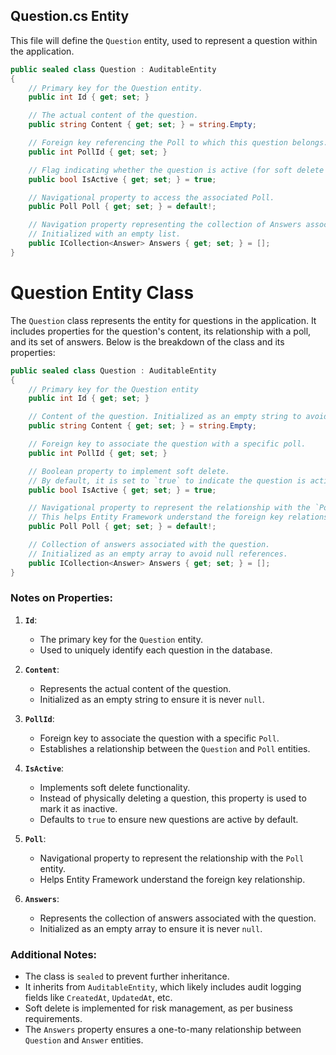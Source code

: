 ## Question.cs Entity

This file will define the `Question` entity, used to represent a question within the application.

```csharp
public sealed class Question : AuditableEntity
{
    // Primary key for the Question entity.
    public int Id { get; set; }

    // The actual content of the question.
    public string Content { get; set; } = string.Empty;

    // Foreign key referencing the Poll to which this question belongs.
    public int PollId { get; set; }

    // Flag indicating whether the question is active (for soft delete approach). Defaults to true for new questions.
    public bool IsActive { get; set; } = true;

    // Navigational property to access the associated Poll.
    public Poll Poll { get; set; } = default!;

    // Navigation property representing the collection of Answers associated with this question.
    // Initialized with an empty list.
    public ICollection<Answer> Answers { get; set; } = [];
}


```

# Question Entity Class

The `Question` class represents the entity for questions in the application. It includes properties for the question's content, its relationship with a poll, and its set of answers. Below is the breakdown of the class and its properties:

```csharp
public sealed class Question : AuditableEntity
{
    // Primary key for the Question entity
    public int Id { get; set; }

    // Content of the question. Initialized as an empty string to avoid null references.
    public string Content { get; set; } = string.Empty;

    // Foreign key to associate the question with a specific poll.
    public int PollId { get; set; }

    // Boolean property to implement soft delete. 
    // By default, it is set to `true` to indicate the question is active.
    public bool IsActive { get; set; } = true;

    // Navigational property to represent the relationship with the `Poll` entity.
    // This helps Entity Framework understand the foreign key relationship.
    public Poll Poll { get; set; } = default!;

    // Collection of answers associated with the question.
    // Initialized as an empty array to avoid null references.
    public ICollection<Answer> Answers { get; set; } = [];
}
```

### Notes on Properties:
1. **`Id`**:  
   - The primary key for the `Question` entity.  
   - Used to uniquely identify each question in the database.

2. **`Content`**:  
   - Represents the actual content of the question.  
   - Initialized as an empty string to ensure it is never `null`.

3. **`PollId`**:  
   - Foreign key to associate the question with a specific `Poll`.  
   - Establishes a relationship between the `Question` and `Poll` entities.

4. **`IsActive`**:  
   - Implements soft delete functionality.  
   - Instead of physically deleting a question, this property is used to mark it as inactive.  
   - Defaults to `true` to ensure new questions are active by default.

5. **`Poll`**:  
   - Navigational property to represent the relationship with the `Poll` entity.  
   - Helps Entity Framework understand the foreign key relationship.

6. **`Answers`**:  
   - Represents the collection of answers associated with the question.  
   - Initialized as an empty array to ensure it is never `null`.

### Additional Notes:
- The class is `sealed` to prevent further inheritance.  
- It inherits from `AuditableEntity`, which likely includes audit logging fields like `CreatedAt`, `UpdatedAt`, etc.  
- Soft delete is implemented for risk management, as per business requirements.  
- The `Answers` property ensures a one-to-many relationship between `Question` and `Answer` entities.
```
